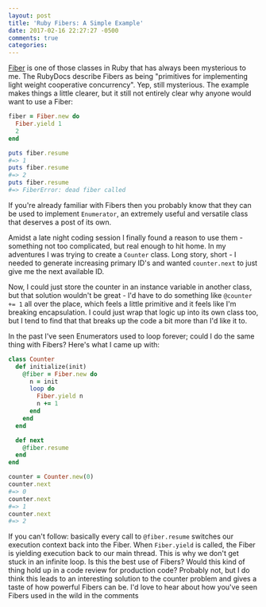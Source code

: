 ```yaml
---
layout: post
title: 'Ruby Fibers: A Simple Example'
date: 2017-02-16 22:27:27 -0500
comments: true
categories:
---
```


[Fiber](https://ruby-doc.org/core-2.4.0/Fiber.html) is one of those classes in Ruby that has always been mysterious to me.
The RubyDocs describe Fibers as being "primitives for implementing light weight cooperative concurrency".
Yep, still mysterious.
The example makes things a little clearer, but it still not entirely clear why anyone would want to use a Fiber:

```rb
fiber = Fiber.new do
  Fiber.yield 1
  2
end

puts fiber.resume
#=> 1
puts fiber.resume
#=> 2
puts fiber.resume
#=> FiberError: dead fiber called
```

If you're already familiar with Fibers then you probably know that they can be used to implement `Enumerator`, an extremely
useful and versatile class that deserves a post of its own.

Amidst a late night coding session I finally found a reason to use them - something not too complicated, but real enough to hit home.
In my adventures I was trying to create a `Counter` class. Long story, short - I needed to generate increasing primary ID's and
wanted `counter.next` to just give me the next available ID.

Now, I could just store the counter in an instance variable in another class, but that solution wouldn't be great - I'd have to do something
like `@counter += 1` all over the place, which feels a little primitive and it feels like I'm breaking encapsulation. I could just wrap that logic
up into its own class too, but I tend to find that that breaks up the code a bit more than I'd like it to.

In the past I've seen Enumerators used to loop forever; could I do the same thing with Fibers? Here's what I came up with:

```rb
class Counter
  def initialize(init)
    @fiber = Fiber.new do
      n = init
      loop do
        Fiber.yield n
        n += 1
      end
    end
  end

  def next
    @fiber.resume
  end
end

counter = Counter.new(0)
counter.next
#=> 0
counter.next
#=> 1
counter.next
#=> 2
```

If you can't follow: basically every call to `@fiber.resume` switches our execution context back into the Fiber. When `Fiber.yield` is called,
the Fiber is yielding execution back to our main thread.
This is why we don't get stuck in an infinite loop.
Is this the best use of Fibers? Would this kind of thing hold up in a code review for production code?
Probably not, but I do think this leads to an interesting solution to the counter problem and gives a taste of how powerful Fibers can be.
I'd love to hear about how you've seen Fibers used in the wild in the comments
